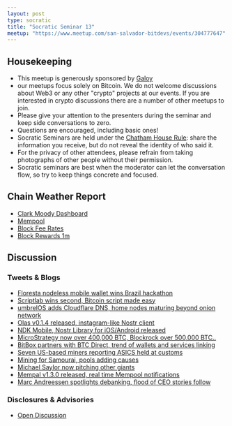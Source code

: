```yaml
---
layout: post
type: socratic
title: "Socratic Seminar 13"
meetup: "https://www.meetup.com/san-salvador-bitdevs/events/304777647"
---
```


Housekeeping
------------

- This meetup is generously sponsored by [Galoy](https://galoy.io/)
- our meetups focus solely on Bitcoin. We do not welcome discussions about Web3 or any other "crypto" projects at our events. If you are interested in crypto discussions there are a number of other meetups to join.
- Please give your attention to the presenters during the seminar and keep side conversations to zero.
- Questions are encouraged, including basic ones!
- Socratic Seminars are held under the [Chatham House Rule](https://www.chathamhouse.org/about-us/chatham-house-rule): share the information you receive, but do not reveal the identity of who said it.
- For the privacy of other attendees, please refrain from taking photographs of other people without their permission.
- Socratic seminars are best when the moderator can let the conversation flow, so try to keep things concrete and focused.

Chain Weather Report
--------------------

- [Clark Moody Dashboard](https://dashboard.clarkmoody.com/)
- [Mempool](https://mempool.space/graphs/mempool#1m)
- [Block Fee Rates](https://mempool.space/graphs/mining/block-fee-rates#1m)
- [Block Rewards 1m](https://mempool.space/graphs/mining/block-rewards#1m)

Discussion
----------

### Tweets & Blogs


- [Floresta nodeless mobile wallet wins Brazil hackathon](https://eventornado.com/submission/floresta-mobile-app?s=1#ideas)
- [Scriptlab wins second, Bitcoin script made easy](https://eventornado.com/submission/scriptforge?s=1#ideas)
- [umbrelOS adds Cloudflare DNS, home nodes maturing beyond onion network](https://www.nobsbitcoin.com/umbrelos-v1-3-0/)
- [Olas v0.1.4 released, instagram-like Nostr client](https://www.nobsbitcoin.com/olas-v0-1-4/)
- [NDK Mobile, Nostr Library for iOS/Android released](https://www.nobsbitcoin.com/ndk-mobile/)
- [MicroStrategy now over 400,000 BTC, Blockrock over 500,000 BTC..](https://xcancel.com/saylor/status/1863569873713955156)
- [BitBox partners with BTC Direct, trend of wallets and services linking](https://bitbox.swiss/blog/bitbox-partners-with-btc-direct-to-promote-self-custody-for-high-net-worth-individuals/)
- [Seven US-based miners reporting ASICS held at customs](https://blockspace.media/insight/officials-are-halting-bitmain-units-at-u-s-ports-industry-firms-report/)
- [Mining for Samourai, pools adding causes](https://atlas21.com/ocean-supports-samourai-wallets-legal-defense-despite-past-tensions/)
- [Michael Saylor now pitching other giants](https://xcancel.com/saylor/status/1863323760511627565)
- [Mempal v1.3.0 released, real time Mempool notifications](https://github.com/aeonBTC/Mempal/releases/tag/v1.3.0)
- [Marc Andreessen spotlights debanking, flood of CEO stories follow](https://stacker.news/items/790477)


### Disclosures & Advisories

- [Open Discussion]()

